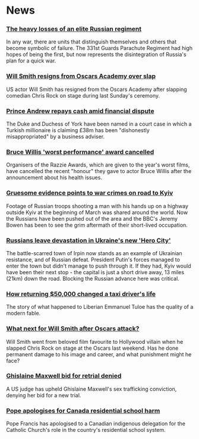 # News
### [The heavy losses of an elite Russian regiment](https://www.bbc.com/news/world-europe-60946340)
 In any war, there are units that distinguish themselves and others that become symbolic of failure. The 331st Guards Parachute Regiment had high hopes of being the first, but now represents the disintegration of Russia's plan for a quick war.
### [Will Smith resigns from Oscars Academy over slap](https://www.bbc.com/news/world-us-canada-60963054)
US actor Will Smith has resigned from the Oscars Academy after slapping comedian Chris Rock on stage during last Sunday's ceremony.
### [Prince Andrew repays cash amid financial dispute](https://www.bbc.com/news/uk-60961791)
The Duke and Duchess of York have been named in a court case in which a Turkish millionaire is claiming £38m has been "dishonestly misappropriated" by a business adviser.
### [Bruce Willis 'worst performance' award cancelled](https://www.bbc.com/news/entertainment-arts-60952358)
Organisers of the Razzie Awards, which are given to the year's worst films, have cancelled the recent "honour" they gave to actor Bruce Willis after the announcement about his health issues.
### [Gruesome evidence points to war crimes on road to Kyiv](https://www.bbc.com/news/world-europe-60949791)
Footage of Russian troops shooting a man with his hands up on a highway outside Kyiv at the beginning of March was shared around the world. Now the Russians have been pushed out of the area and the BBC's Jeremy Bowen has been to see the grim aftermath of their short-lived occupation. 
### [Russians leave devastation in Ukraine's new 'Hero City'](https://www.bbc.com/news/world-europe-60959667)
The battle-scarred town of Irpin now stands as an example of Ukrainian resistance, and of Russian defeat. President Putin's forces managed to enter the town but didn't manage to push through it. If they had, Kyiv would have been their next stop - the capital is just a short drive away, 13 miles (21km) down the road. Blocking the Russian advance here was critical.
### [How returning $50,000 changed a taxi driver's life](https://www.bbc.com/news/world-africa-60915170)
The story of what happened to Liberian Emmanuel Tuloe has the quality of a modern fable.
### [What next for Will Smith after Oscars attack?](https://www.bbc.com/news/entertainment-arts-60953787)
Will Smith went from beloved film favourite to Hollywood villain when he slapped Chris Rock on stage at the Oscars last weekend. Has he done permanent damage to his image and career, and what punishment might he face?
### [Ghislaine Maxwell bid for retrial denied](https://www.bbc.com/news/world-us-canada-60962777)
A US judge has upheld Ghislaine Maxwell's sex trafficking conviction, denying her bid for a new trial.
### [Pope apologises for Canada residential school harm](https://www.bbc.com/news/world-us-canada-60954568)
Pope Francis has apologised to a Canadian indigenous delegation for the Catholic Church's role in the country's residential school system. 
